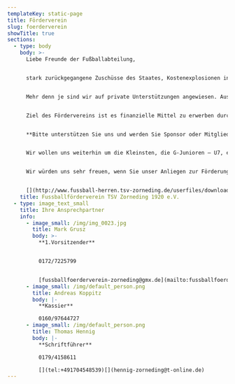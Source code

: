 ```yaml
---
templateKey: static-page
title: Förderverein
slug: foerderverein
showTitle: true
sections:
  - type: body
    body: >-
      Liebe Freunde der Fußballabteilung,


      stark zurückgegangene Zuschüsse des Staates, Kostenexplosionen in allen Bereichen wie z.B. Energie (Flutlicht, Wasser, Heizung usw.) Pflege der Sportanlagen, lizenzierte Trainer*innen oder Kauf von Sport- und Trainingsgeräten erfordern gewaltige Anstrengungen des Vereins.


      Mehr denn je sind wir auf private Unterstützungen angewiesen. Aus diesen Überlegungen heraus haben wir uns entschlossen den **Fussballförderverein TSV Zorneding 1920 e.V.** zu gründen.


      Ziel des Fördervereins ist es finanzielle Mittel zu erwerben durch Bandenwerbung, Beiträge oder Spenden. Diese Mittel sollen ausschließlich der Fußballabteilung zur Verfügung gestellt werden, um die Attraktivität des Fußballangebots beim TSV Zorneding, sowohl im Jugend-, als auch im Herrenbereich zu steigern.


      **Bitte unterstützen Sie uns und werden Sie Sponsor oder Mitglied in unserem Förderkreis.**


      Wir wollen uns weiterhin um die Kleinsten, die G-Junioren – U7, ebenso intensiv kümmern, wie um die Ältesten, die A-Junioren – U19, die dann als fertige Sportler an die Erwachsenenmannschaften abgegeben werden können.


      Wir würden uns sehr freuen, wenn Sie unser Anliegen zur Förderung des Fußballs in Zorneding unterstützen, sei es in Form einer Mitgliedschaft, einer Spende oder durch eine Bandenwerbung.


      [](http://www.fussball-herren.tsv-zorneding.de/userfiles/downloads/Fussball_Foerderverein/Beitrittsformular%20Foederverein_TSV%20Zorneding%201920%20eV_20161209.pdf)Vielen Dank für Ihre Unterstützung.
    title: Fussballförderverein TSV Zorneding 1920 e.V.
  - type: image_text_small
    title: Ihre Ansprechpartner
    info:
      - image_small: /img/img_0023.jpg
        title: Mark Grusz
        body: >-
          **1.Vorsitzender**


          0172/7225799


          [fussballfoerderverein-zorneding@gmx.de](mailto:fussballfoerderverein-zorneding@gmx.de)
      - image_small: /img/default_person.png
        title: Andreas Koppitz
        body: |-
          **Kassier**

          0160/97644727
      - image_small: /img/default_person.png
        title: Thomas Hennig
        body: |-
          **Schriftführer**

          0179/4158611

          [](tel:+491704548539)[](hennig-zorneding@t-online.de)
---
```

